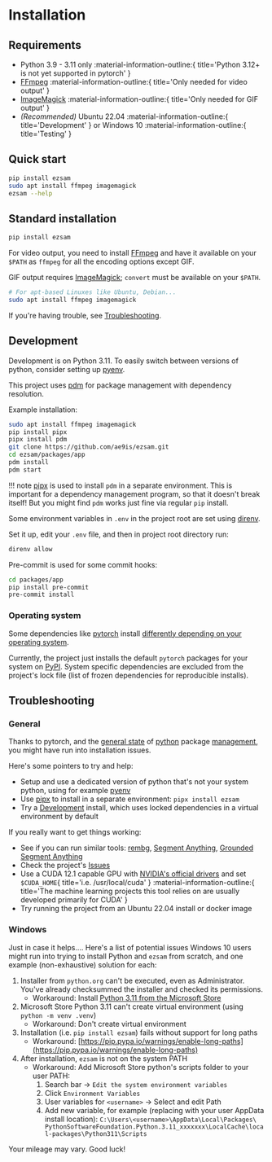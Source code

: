 # Installation

## Requirements

  - Python 3.9 - 3.11 only :material-information-outline:{ title='Python 3.12+ is not yet supported in pytorch' }
  - [FFmpeg](https://ffmpeg.org/) :material-information-outline:{ title='Only needed for video output' }
  - [ImageMagick](https://imagemagick.org/) :material-information-outline:{ title='Only needed for GIF output' }
  - *(Recommended)* Ubuntu 22.04 :material-information-outline:{ title='Development' } or Windows 10 :material-information-outline:{ title='Testing' }

## Quick start

```bash
pip install ezsam
sudo apt install ffmpeg imagemagick
ezsam --help
```

## Standard installation

```bash
pip install ezsam
```

For video output, you need to install [FFmpeg](https://ffmpeg.org/) and have it available on your `$PATH` as `ffmpeg` for 
all the encoding options except GIF.

GIF output requires [ImageMagick](https://imagemagick.org/); `convert` must be available on your `$PATH`.

```bash
# For apt-based Linuxes like Ubuntu, Debian...
sudo apt install ffmpeg imagemagick
```

If you're having trouble, see [Troubleshooting](#troubleshooting).

## Development

Development is on Python 3.11. To easily switch between versions of python, consider setting up [pyenv](https://github.com/pyenv/pyenv).

This project uses [pdm](https://github.com/pdm-project/pdm) for package management with dependency resolution.

Example installation:

```bash
sudo apt install ffmpeg imagemagick
pip install pipx
pipx install pdm
git clone https://github.com/ae9is/ezsam.git
cd ezsam/packages/app
pdm install
pdm start
```

!!! note
    [pipx](https://pypi.org/project/pipx) is used to install `pdm` in a separate environment. This is important for a dependency management program, so that it doesn't break itself! But you might find `pdm` works just fine via regular `pip` install.

Some environment variables in `.env` in the project root are set using [direnv](https://direnv.net/).

Set it up, edit your `.env` file, and then in project root directory run:
```bash
direnv allow
```

Pre-commit is used for some commit hooks:
```bash
cd packages/app
pip install pre-commit
pre-commit install
```

### Operating system

Some dependencies like [pytorch](https://pytorch.org/get-started/locally/) install [differently depending on your operating system](https://discuss.pytorch.org/t/181787). 

Currently, the project just installs the default `pytorch` packages for your system on [PyPI](https://pypi.org/project/torch/). System specific dependencies are excluded from the project's lock file (list of frozen dependencies for reproducible installs).

## Troubleshooting

### General

Thanks to pytorch, and the [general state](https://xkcd.com/927/) of [python](https://xkcd.com/1987/) package [management](https://packaging.python.org/), you might have run into installation issues.

Here's some pointers to try and help:

- Setup and use a dedicated version of python that's not your system python, using for example [pyenv](https://github.com/pyenv/pyenv)
- Use [pipx](https://pypi.org/project/pipx) to install in a separate environment: `pipx install ezsam`
- Try a [Development](#development) install, which uses locked dependencies in a virtual environment by default

If you really want to get things working:

- See if you can run similar tools: [rembg](https://github.com/danielgatis/rembg), [Segment Anything](https://github.com/facebookresearch/segment-anything), [Grounded Segment Anything](https://github.com/IDEA-Research/Grounded-Segment-Anything)
- Check the project's [Issues](https://github.com/ae9is/ezsam/issues)
- Use a CUDA 12.1 capable GPU with [NVIDIA's official drivers](https://developer.nvidia.com/cuda-downloads?target_os=Linux&target_arch=x86_64&Distribution=Ubuntu&target_version=22.04&target_type=deb_network) and set `$CUDA_HOME`{ title='i.e. /usr/local/cuda' } :material-information-outline:{ title='The machine learning projects this tool relies on are usually developed primarily for CUDA' }
- Try running the project from an Ubuntu 22.04 install or docker image

### Windows

Just in case it helps.... Here's a list of potential issues Windows 10 users might run into trying to install Python and `ezsam` from scratch, and one example (non-exhaustive) solution for each:

1. Installer from `python.org` can't be executed, even as Administrator. You've already checksummed the installer and checked its permissions.
    - Workaround: Install [Python 3.11 from the Microsoft Store](https://apps.microsoft.com/detail/9NRWMJP3717K)
1. Microsoft Store Python 3.11 can't create virtual environment (using `python -m venv .venv`)
    - Workaround: Don't create virtual environment
1. Installation (i.e. `pip install ezsam`) fails without support for long paths
    - Workaround: [https://pip.pypa.io/warnings/enable-long-paths](https://pip.pypa.io/warnings/enable-long-paths)
1. After installation, `ezsam` is not on the system PATH
    - Workaround: Add Microsoft Store python's scripts folder to your user PATH:
        1. Search bar &rarr; `Edit the system environment variables`
        2. Click `Environment Variables`
        3. User variables for `<username>` &rarr; Select and edit Path
        4. Add new variable, for example (replacing with your user AppData install location): 
        `C:\Users\<username>\AppData\Local\Packages\ PythonSoftwareFoundation.Python.3.11_xxxxxxx\LocalCache\local-packages\Python311\Scripts`

Your mileage may vary. Good luck!

###
